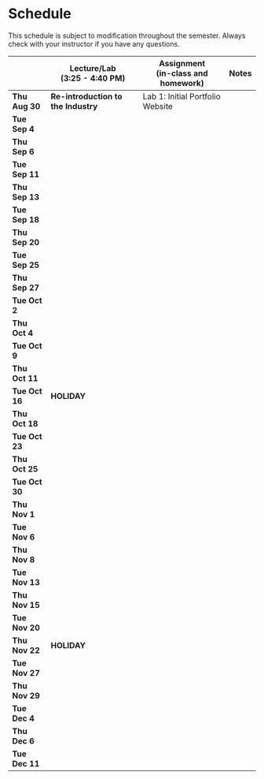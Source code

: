 # Schedule
This schedule is subject to modification throughout the semester. Always check with your instructor if you have any questions.

|                | Lecture/Lab<br>(3:25 - 4:40 PM)     | Assignment<br>(in-class and homework) | Notes |
| -------------- | ----------------------------------- | ------------------------------------- | ----- |
| **Thu Aug 30** | **Re-introduction to the Industry** | Lab 1: Initial Portfolio Website      |       |
| **Tue Sep 4**  |                                     |                                       |       |
| **Thu Sep 6**  |                                     |                                       |       |
| **Tue Sep 11** |                                     |                                       |       |
| **Thu Sep 13** |                                     |                                       |       |
| **Tue Sep 18** |                                     |                                       |       |
| **Thu Sep 20** |                                     |                                       |       |
| **Tue Sep 25** |                                     |                                       |       |
| **Thu Sep 27** |                                     |                                       |       |
| **Tue Oct 2**  |                                     |                                       |       |
| **Thu Oct 4**  |                                     |                                       |       |
| **Tue Oct 9**  |                                     |                                       |       |
| **Thu Oct 11** |                                     |                                       |       |
| **Tue Oct 16** | **HOLIDAY**                         |                                       |       |
| **Thu Oct 18** |                                     |                                       |       |
| **Tue Oct 23** |                                     |                                       |       |
| **Thu Oct 25** |                                     |                                       |       |
| **Tue Oct 30** |                                     |                                       |       |
| **Thu Nov 1**  |                                     |                                       |       |
| **Tue Nov 6**  |                                     |                                       |       |
| **Thu Nov 8**  |                                     |                                       |       |
| **Tue Nov 13** |                                     |                                       |       |
| **Thu Nov 15** |                                     |                                       |       |
| **Tue Nov 20** |                                     |                                       |       |
| **Thu Nov 22** | **HOLIDAY**                         |                                       |       |
| **Tue Nov 27** |                                     |                                       |       |
| **Thu Nov 29** |                                     |                                       |       |
| **Tue Dec 4**  |                                     |                                       |       |
| **Thu Dec 6**  |                                     |                                       |       |
| **Tue Dec 11** |                                     |                                       |       |